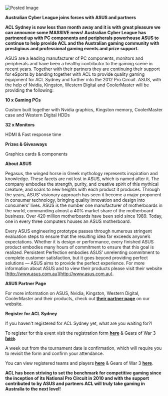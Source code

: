 ![Posted Image](http://www.aclpro.com.au/images/asusbannerforum.png)








**Australian Cyber League joins forces with ASUS and partners**





**ACL Sydney is now less than month away and it is with great pleasure we can announce some MASSIVE news! Australian Cyber League has partnered up with PC components and peripherals powerhouse ASUS to continue to help provide ACL and the Australian gaming community with prestigious and professional gaming events and prize support.**





ASUS are a leading manufacturer of PC components, monitors and peripherals and have been a healthy contributor to the gaming scene in recent years. Together with their partners they are continuing their support for eSports by banding together with ACL to provide quality gaming equipment for ACL Sydney and further into the 2012 Pro Circuit. ASUS, with the help of Nvidia, Kingston, Western Digital and CoolerMaster will be providing the following:


**10 x Gaming PCs**


Custom built together with Nvidia graphics, Kingston memory, CoolerMaster case and Western Digital HDDs





**32 x Monitors**


HDMI & Fast response time





**Prizes & Giveaways**


Graphics cards & components





**About ASUS**

Pegasus, the winged horse in Greek mythology represents inspiration and knowledge. These facets are not lost in ASUS, which is named after it. The company embodies the strength, purity, and creative spirit of this mythical creature, and soars to new heights with each product it produces. Through the years, ASUS’ visionary approach has seen it become a major proponent in consumer technology, bringing quality innovation and design into consumers’ lives. ASUS is the number one manufacturer of motherboards in the world, commanding almost a 40% market share of the motherboard business. Over 420 million motherboards have been sold since 1989. Today, one in every three computers houses an ASUS motherboard.





Every ASUS engineering prototype passes through numerous stringent evaluation steps to ensure that the resulting idea far exceeds anyone’s expectations. Whether it is design or performance, every finished ASUS product embodies many hours of commitment to ensure that this goal is realized. Persistent Perfection embodies ASUS’ unrelenting commitment to complete customer satisfaction, but it goes beyond providing perfect solutions — ASUS aims to provide the perfect experience. For more information about ASUS and to view their products please visit their website 
[http://www.asus.com.au](http://www.asus.com.au).






**ASUS Partner Page**

For more information on ASUS, Nvidia, Kingston, Western Digital, CoolerMaster and their products, check out 
[**their partner page**](http://www.aclpro.com.au/partners/asus) on our website.






**Register for ACL Sydney**

If you haven't registered for ACL Sydney yet, what are you waiting for?!





To register for this event visit the registration form 
****[here](http://registration.aclpro.com.au/?e=65)****
 & Gears of War 3 
**[here](http://registration.aclpro.com.au/?e=66)**.


A week out from the tournament date is confirmation, which will require you to revisit the form and confirm your attendance.





You can view registered teams and players 
**[here](http://www.aclpro.com.au/2012/events/sydney/acl-sydney-rego)** & Gears of War 3 
**[here](http://www.aclpro.com.au/2012/events/sydney/acl-sydney-gears3-rego)**.






**ACL has been striving to set the benchmark for competitive gaming since the inception of its National Pro Circuit in 2010 and with the support contributed to by ASUS and partners ACL will truly take gaming in Australia to the next level!**